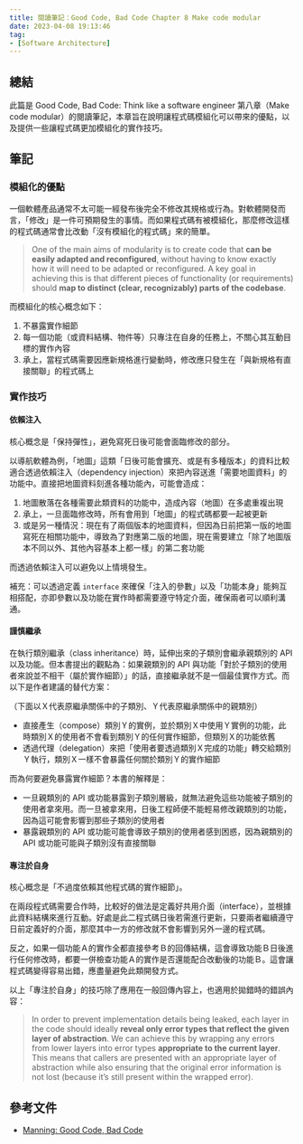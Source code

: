 ```yaml
---
title: 閱讀筆記：Good Code, Bad Code Chapter 8 Make code modular
date: 2023-04-08 19:13:46
tag:
- [Software Architecture]
---
```


## 總結

此篇是 Good Code, Bad Code: Think like a software engineer 第八章（Make code modular）的閱讀筆記，本章旨在說明讓程式碼模組化可以帶來的優點，以及提供一些讓程式碼更加模組化的實作技巧。

## 筆記

### 模組化的優點

一個軟體產品通常不太可能一經發布後完全不修改其規格或行為。對軟體開發而言，「修改」是一件可預期發生的事情。而如果程式碼有被模組化，那麼修改這樣的程式碼通常會比改動「沒有模組化的程式碼」來的簡單。

> One of the main aims of modularity is to create code that **can be easily adapted and reconfigured**, without having to know exactly how it will need to be adapted or reconfigured. A key goal in achieving this is that different pieces of functionality (or requirements) should **map to distinct (clear, recognizably) parts of the codebase**.

而模組化的核心概念如下：

1. 不暴露實作細節
2. 每一個功能（或資料結構、物件等）只專注在自身的任務上，不關心其互動目標的實作內容
3. 承上，當程式碼需要因應新規格進行變動時，修改應只發生在「與新規格有直接關聯」的程式碼上

### 實作技巧

#### 依賴注入

核心概念是「保持彈性」，避免寫死日後可能會面臨修改的部分。

以導航軟體為例，「地圖」這類「日後可能會擴充、或是有多種版本」的資料比較適合透過依賴注入（dependency injection）來把內容送進「需要地圖資料」的功能中。直接把地圖資料刻進各種功能內，可能會造成：

1. 地圖散落在各種需要此類資料的功能中，造成內容（地圖）在多處重複出現
2. 承上，一旦面臨修改時，所有會用到「地圖」的程式碼都要一起被更新
3. 或是另一種情況：現在有了兩個版本的地圖資料，但因為日前把第一版的地圖寫死在相關功能中，導致為了對應第二版的地圖，現在需要建立「除了地圖版本不同以外、其他內容基本上都一樣」的第二套功能

而透過依賴注入可以避免以上情境發生。

補充：可以透過定義 `interface` 來確保「注入的參數」以及「功能本身」能夠互相搭配，亦即參數以及功能在實作時都需要遵守特定介面，確保兩者可以順利溝通。

#### 謹慎繼承

在執行類別繼承（class inheritance）時，延伸出來的子類別會繼承親類別的 API 以及功能。但本書提出的觀點為：如果親類別的 API 與功能「對於子類別的使用者來說並不相干（屬於實作細節）」的話，直接繼承就不是一個最佳實作方式。而以下是作者建議的替代方案：

（下面以Ｘ代表原繼承關係中的子類別、Ｙ代表原繼承關係中的親類別）

- 直接產生（compose）類別Ｙ的實例，並於類別Ｘ中使用Ｙ實例的功能，此時類別Ｘ的使用者不會看到類別Ｙ的任何實作細節，但類別Ｘ的功能依舊
- 透過代理（delegation）來把「使用者要透過類別Ｘ完成的功能」轉交給類別Ｙ執行，類別Ｘ一樣不會暴露任何關於類別Ｙ的實作細節

而為何要避免暴露實作細節？本書的解釋是：

- 一旦親類別的 API 或功能暴露到子類別層級，就無法避免這些功能被子類別的使用者拿來用。而一旦被拿來用，日後工程師便不能輕易修改親類別的功能，因為這可能會影響到那些子類別的使用者
- 暴露親類別的 API 或功能可能會導致子類別的使用者感到困惑，因為親類別的 API 或功能可能與子類別沒有直接關聯

#### 專注於自身

核心概念是「不過度依賴其他程式碼的實作細節」。

在兩段程式碼需要合作時，比較好的做法是定義好共用介面（interface），並根據此資料結構來進行互動。好處是此二程式碼日後若需進行更新，只要兩者繼續遵守日前定義好的介面，那麼其中一方的修改就不會影響到另外一邊的程式碼。

反之，如果一個功能Ａ的實作全都直接參考Ｂ的回傳結構，這會導致功能Ｂ日後進行任何修改時，都要一併檢查功能Ａ的實作是否還能配合改動後的功能Ｂ。這會讓程式碼變得容易出錯，應盡量避免此類開發方式。

以上「專注於自身」的技巧除了應用在一般回傳內容上，也適用於拋錯時的錯誤內容：

> In order to prevent implementation details being leaked, each layer in the code should ideally **reveal only error types that reflect the given layer of abstraction**. We can achieve this by wrapping any errors from lower layers into error types **appropriate to the current layer**. This means that callers are presented with an appropriate layer of abstraction while also ensuring that the original error information is not lost (because it’s still present within the wrapped error).

## 參考文件

- [Manning: Good Code, Bad Code](https://www.manning.com/books/good-code-bad-code)
